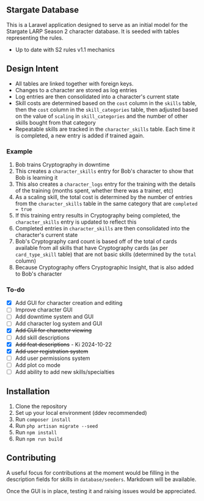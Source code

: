 ## Stargate Database

This is a Laravel application designed to serve as an initial model for the Stargate LARP Season 2 character database.
It is seeded with tables representing the rules.

- Up to date with S2 rules v1.1 mechanics

## Design Intent

- All tables are linked together with foreign keys.
- Changes to a character are stored as log entries
- Log entries are then consolidated into a character's current state
- Skill costs are determined based on the `cost` column in the `skills` table, then the `cost` column in the `skill_categories` table, then adjusted based on the value of `scaling` in `skill_categories` and the number of other skills bought from that category
- Repeatable skills are tracked in the `character_skills` table. Each time it is completed, a new entry is added if trained again. 

### Example

1. Bob trains Cryptography in downtime
2. This creates a `character_skills` entry for Bob's character to show that Bob is learning it
3. This also creates a `character_logs` entry for the training with the details of the training (months spent, whether there was a trainer, etc)
4. As a scaling skill, the total cost is determined by the number of entries from the `character_skills` table in the same category that are `completed = true`
5. If this training entry results in Cryptography being completed, the `character_skills` entry is updated to reflect this
6. Completed entries in `character_skills` are then consolidated into the character's current state
7. Bob's Cryptography card count is based off of the total of cards available from all skills that have Cryptography cards (as per `card_type_skill` table) that are not basic skills (determined by the `total` column)
8. Because Cryptography offers Cryptographic Insight, that is also added to Bob's character

### To-do

- [x] Add GUI for character creation and editing
- [ ] Improve character GUI
- [ ] Add downtime system and GUI
- [ ] Add character log system and GUI
- [x] ~~Add GUI for character viewing~~
- [ ] Add skill descriptions
- [x] ~~Add feat descriptions~~ - Ki 2024-10-22
- [x] ~~Add user registration system~~
- [ ] Add user permissions system
- [ ] Add plot co mode
- [ ] Add ability to add new skills/specialties

## Installation

1. Clone the repository
2. Set up your local environment (ddev recommended)
3. Run `composer install`
4. Run `php artisan migrate --seed`
5. Run `npm install`
6. Run `npm run build`

## Contributing

A useful focus for contributions at the moment would be filling in the description fields for skills in `database/seeders`. Markdown will be available.

Once the GUI is in place, testing it and raising issues would be appreciated.
